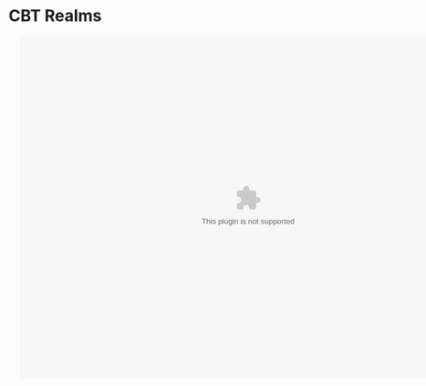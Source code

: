 <html>
  <head>
    <meta name="viewport" content="width=device-width, initial-scale=1">
    <link rel="stylesheet" type="text/css" href="index.css">
    <title>CBT Realms</title>
    <h1>CBT Realms</h1>
      <div class='ripple-background'>
      <div class='circle xxlarge shade1'></div>
      <div class='circle xlarge shade2'></div>
      <div class='circle large shade3'></div>
      <div class='circle mediun shade4'></div>
      <div class='circle small shade5'></div>
    </div>
  </head>
  <body>
    <center>
    <object>
      <div style="position:relative;">
      <div style="position:absolute; top:0px; left:20px; z-index:1; padding:0px;">
      <embed src="https://cbtrealms.github.io/CBTRealms.swf" 
             width="800" 
             height="600" 
             pluginspace="http://www.macromedia.com/go/getflashplayer"
             >
      </div>
      </div>
      </center>
      </body>
</html>
